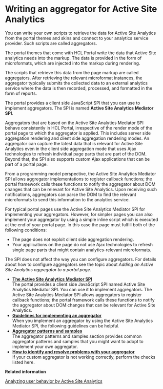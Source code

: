 # Writing an aggregator for Active Site Analytics

You can write your own scripts to retrieve the data for Active Site Analytics from the portal themes and skins and connect to your analytics service provider. Such scripts are called aggregators.

The portal themes that come with HCL Portal write the data that Active Site analytics needs into the markup. The data is provided in the form of microformats, which are injected into the markup during rendering.

The scripts that retrieve this data from the page markup are called aggregators. After retrieving the relevant microformat instances, the aggregator typically submits the collected data to an external analytics service where the data is then recorded, processed, and formatted in the form of reports.

The portal provides a client side JavaScript SPI that you can use to implement aggregators. The SPI is named **Active Site Analytics Mediator SPI**.

Aggregators that are based on the Active Site Analytics Mediator SPI behave consistently in HCL Portal, irrespective of the render mode of the portal page to which the aggregator is applied. This includes server side aggregation rendering and client side aggregation rendering modes. An aggregator can capture the latest data that is relevant for Active Site Analytics even in the client side aggregation mode that uses Ajax technologies to refresh individual page parts that are part of the DOM. Beyond that, the SPI also supports custom Ajax applications that can be part of a portal page.

From a programming model perspective, the Active Site Analytics Mediator SPI allows aggregator implementations to register callback functions; the portal framework calls these functions to notify the aggregator about DOM changes that can be relevant for Active Site Analytics. Upon receiving such notifications, aggregators can parse the DOM to find the relevant microformats to send this information to the analytics service.

For typical portal pages use the Active Site Analytics Mediator SPI for implementing your aggregators. However, for simpler pages you can also implement your aggregator by using a simple inline script which is executed at the end of your portal page. In this case the page must fulfill both of the following conditions:

-   The page does not exploit client side aggregation rendering.
-   Your applications on the page do not use Ajax technologies to refresh single page parts that might contain analytics-relevant microformats.

The SPI does not affect the way you can configure aggregators. For details about how to configure aggregators see the topic about *Adding an Active Site Analytics aggregator to a portal page*.

-   **[The Active Site Analytics Mediator SPI](../admin-system/sa_asa_med_spi.md)**  
The portal provides a client side JavaScript SPI named Active Site Analytics Mediator SPI. You can use it to implement aggregators. The Active Site Analytics Mediator SPI allows aggregators to register callback functions; the portal framework calls these functions to notify the aggregator about DOM changes that can be relevant for Active Site Analytics.
-   **[Guidelines for implementing an aggregator](../admin-system/sa_asa_med_spi_aggr.md)**  
When you implement an aggregator by using the Active Site Analytics Mediator SPI, the following guidelines can be helpful.
-   **[Aggregator patterns and samples](../admin-system/sa_asa_aggr_xmp.md)**  
The aggregator patterns and samples section provides common aggregator patterns and samples that you might want to adopt to implement your own aggregator.
-   **[How to identify and resolve problems with your aggregator](../admin-system/sa_asa_aggr_trbl.md)**  
If your custom aggregator is not working correctly, perform the checks listed here.


**Related information**  


[Analyzing user behavior by Active Site Analytics](../admin-system/sa_asa_work.md)

